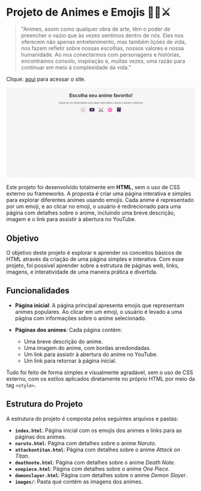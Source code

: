 # Projeto de Animes e Emojis 🎥🍥⚔️
> "Animes, assim como qualquer obra de arte, têm o poder de preencher o vazio que às vezes sentimos dentro de nós. Eles nos oferecem não apenas entretenimento, mas também lições de vida, nos fazem refletir sobre nossas escolhas, nossos valores e nossa humanidade. Ao nos conectarmos com personagens e histórias, encontramos consolo, inspiração e, muitas vezes, uma razão para continuar em meio à complexidade da vida."


Clique: [aqui](https://avrilstihler.github.io/Pagina-de-Animes-e-Emojis/) para acessar o site.

![Animes e Emojis](images/animesemojis.png)



Este projeto foi desenvolvido totalmente em **HTML**, sem o uso de CSS externo ou frameworks. A proposta é criar uma página interativa e simples para explorar diferentes animes usando emojis. Cada anime é representado por um emoji, e ao clicar no emoji, o usuário é redirecionado para uma página com detalhes sobre o anime, incluindo uma breve descrição, imagem e o link para assistir à abertura no YouTube.

## Objetivo
O objetivo deste projeto é explorar e aprender os conceitos básicos de HTML através da criação de uma página simples e interativa. Com esse projeto, foi possível aprender sobre a estrutura de páginas web, links, imagens, e interatividade de uma maneira prática e divertida.

## Funcionalidades

- **Página inicial**: A página principal apresenta emojis que representam animes populares. Ao clicar em um emoji, o usuário é levado a uma página com informações sobre o anime selecionado.
  
- **Páginas dos animes**: Cada página contém:
  - Uma breve descrição do anime.
  - Uma imagem do anime, com bordas arredondadas.
  - Um link para assistir à abertura do anime no YouTube.
  - Um link para retornar à página inicial.

Tudo foi feito de forma simples e visualmente agradável, sem o uso de CSS externo, com os estilos aplicados diretamente no próprio HTML por meio da tag `<style>`.

## Estrutura do Projeto

A estrutura do projeto é composta pelos seguintes arquivos e pastas:

- **`index.html`**: Página inicial com os emojis dos animes e links para as páginas dos animes.
- **`naruto.html`**: Página com detalhes sobre o anime *Naruto*.
- **`attackontitan.html`**: Página com detalhes sobre o anime *Attack on Titan*.
- **`deathnote.html`**: Página com detalhes sobre o anime *Death Note*.
- **`onepiece.html`**: Página com detalhes sobre o anime *One Piece*.
- **`demonslayer.html`**: Página com detalhes sobre o anime *Demon Slayer*.
- **`images/`**: Pasta que contém as imagens dos animes.

